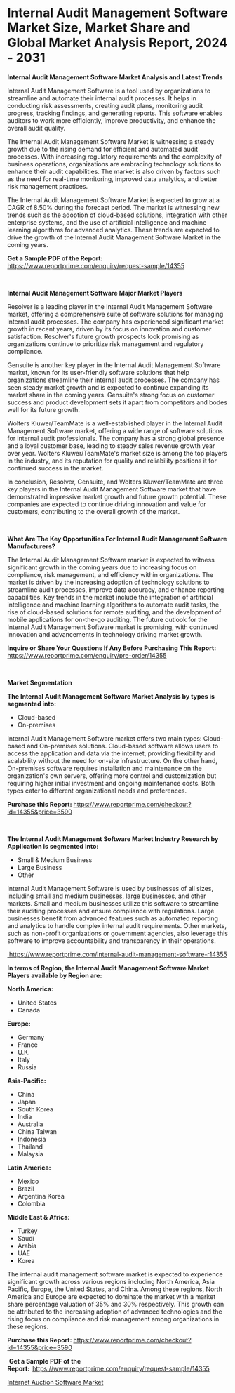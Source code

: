 <p><h1>Internal Audit Management Software Market Size, Market Share and Global Market Analysis Report, 2024 - 2031</h1></p><p><strong>Internal Audit Management Software Market Analysis and Latest Trends</strong></p>
<p><p>Internal Audit Management Software is a tool used by organizations to streamline and automate their internal audit processes. It helps in conducting risk assessments, creating audit plans, monitoring audit progress, tracking findings, and generating reports. This software enables auditors to work more efficiently, improve productivity, and enhance the overall audit quality.</p><p>The Internal Audit Management Software Market is witnessing a steady growth due to the rising demand for efficient and automated audit processes. With increasing regulatory requirements and the complexity of business operations, organizations are embracing technology solutions to enhance their audit capabilities. The market is also driven by factors such as the need for real-time monitoring, improved data analytics, and better risk management practices.</p><p>The Internal Audit Management Software Market is expected to grow at a CAGR of 8.50% during the forecast period. The market is witnessing new trends such as the adoption of cloud-based solutions, integration with other enterprise systems, and the use of artificial intelligence and machine learning algorithms for advanced analytics. These trends are expected to drive the growth of the Internal Audit Management Software Market in the coming years.</p></p>
<p><strong>Get a Sample PDF of the Report:&nbsp;</strong> <a href="https://www.reportprime.com/enquiry/request-sample/14355">https://www.reportprime.com/enquiry/request-sample/14355</a></p>
<p>&nbsp;</p>
<p><strong>Internal Audit Management Software Major Market Players</strong></p>
<p><p>Resolver is a leading player in the Internal Audit Management Software market, offering a comprehensive suite of software solutions for managing internal audit processes. The company has experienced significant market growth in recent years, driven by its focus on innovation and customer satisfaction. Resolver's future growth prospects look promising as organizations continue to prioritize risk management and regulatory compliance.</p><p>Gensuite is another key player in the Internal Audit Management Software market, known for its user-friendly software solutions that help organizations streamline their internal audit processes. The company has seen steady market growth and is expected to continue expanding its market share in the coming years. Gensuite's strong focus on customer success and product development sets it apart from competitors and bodes well for its future growth.</p><p>Wolters Kluwer/TeamMate is a well-established player in the Internal Audit Management Software market, offering a wide range of software solutions for internal audit professionals. The company has a strong global presence and a loyal customer base, leading to steady sales revenue growth year over year. Wolters Kluwer/TeamMate's market size is among the top players in the industry, and its reputation for quality and reliability positions it for continued success in the market.</p><p>In conclusion, Resolver, Gensuite, and Wolters Kluwer/TeamMate are three key players in the Internal Audit Management Software market that have demonstrated impressive market growth and future growth potential. These companies are expected to continue driving innovation and value for customers, contributing to the overall growth of the market.</p></p>
<p>&nbsp;</p>
<p><strong>What Are The Key Opportunities For Internal Audit Management Software Manufacturers?</strong></p>
<p><p>The Internal Audit Management Software market is expected to witness significant growth in the coming years due to increasing focus on compliance, risk management, and efficiency within organizations. The market is driven by the increasing adoption of technology solutions to streamline audit processes, improve data accuracy, and enhance reporting capabilities. Key trends in the market include the integration of artificial intelligence and machine learning algorithms to automate audit tasks, the rise of cloud-based solutions for remote auditing, and the development of mobile applications for on-the-go auditing. The future outlook for the Internal Audit Management Software market is promising, with continued innovation and advancements in technology driving market growth.</p></p>
<p><strong>Inquire or Share Your Questions If Any Before Purchasing This Report:</strong> <a href="https://www.reportprime.com/enquiry/pre-order/14355">https://www.reportprime.com/enquiry/pre-order/14355</a></p>
<p>&nbsp;</p>
<p><strong>Market Segmentation</strong></p>
<p><strong>The Internal Audit Management Software Market Analysis by types is segmented into:</strong></p>
<p><ul><li>Cloud-based</li><li>On-premises</li></ul></p>
<p><p>Internal Audit Management Software market offers two main types: Cloud-based and On-premises solutions. Cloud-based software allows users to access the application and data via the internet, providing flexibility and scalability without the need for on-site infrastructure. On the other hand, On-premises software requires installation and maintenance on the organization's own servers, offering more control and customization but requiring higher initial investment and ongoing maintenance costs. Both types cater to different organizational needs and preferences.</p></p>
<p><strong>Purchase this Report:&nbsp;</strong><a href="https://www.reportprime.com/checkout?id=14355&price=3590">https://www.reportprime.com/checkout?id=14355&price=3590</a></p>
<p>&nbsp;</p>
<p><strong>The Internal Audit Management Software Market Industry Research by Application is segmented into:</strong></p>
<p><ul><li>Small & Medium Business</li><li>Large Business</li><li>Other</li></ul></p>
<p><p>Internal Audit Management Software is used by businesses of all sizes, including small and medium businesses, large businesses, and other markets. Small and medium businesses utilize this software to streamline their auditing processes and ensure compliance with regulations. Large businesses benefit from advanced features such as automated reporting and analytics to handle complex internal audit requirements. Other markets, such as non-profit organizations or government agencies, also leverage this software to improve accountability and transparency in their operations.</p></p>
<p><a href="https://www.reportprime.com/internal-audit-management-software-r14355">&nbsp;https://www.reportprime.com/internal-audit-management-software-r14355</a></p>
<p><strong>In terms of Region, the Internal Audit Management Software Market Players available by Region are:</strong></p>
<p>
    <p> <strong> North America: </strong>
        <ul>
            <li>United States</li>
            <li>Canada</li>
        </ul>
        </p> 
    <p> <strong> Europe: </strong>
        <ul>
            <li>Germany</li>
            <li>France</li>
            <li>U.K.</li>
            <li>Italy</li>
            <li>Russia</li>
        </ul>
        </p> 
    <p> <strong> Asia-Pacific: </strong>
        <ul>
            <li>China</li>
            <li>Japan</li>
            <li>South Korea</li>
            <li>India</li>
            <li>Australia</li>
            <li>China Taiwan</li>
            <li>Indonesia</li>
            <li>Thailand</li>
            <li>Malaysia</li>
        </ul>
        </p> 
    <p> <strong> Latin America: </strong>
        <ul>
            <li>Mexico</li>
            <li>Brazil</li>
            <li>Argentina Korea</li>
            <li>Colombia</li>
        </ul>
        </p> 
    <p> <strong> Middle East & Africa: </strong>
        <ul>
            <li>Turkey</li>
            <li>Saudi</li>
            <li>Arabia</li>
            <li>UAE</li>
            <li>Korea</li>
        </ul>
    </p>
    </p>
<p><p>The internal audit management software market is expected to experience significant growth across various regions including North America, Asia Pacific, Europe, the United States, and China. Among these regions, North America and Europe are expected to dominate the market with a market share percentage valuation of 35% and 30% respectively. This growth can be attributed to the increasing adoption of advanced technologies and the rising focus on compliance and risk management among organizations in these regions.</p></p>
<p><strong>Purchase this Report: </strong><a href="https://www.reportprime.com/checkout?id=14355&price=3590">https://www.reportprime.com/checkout?id=14355&price=3590</a></p>
<p>&nbsp;<strong>Get a Sample PDF of the Report:&nbsp;&nbsp;</strong><a href="https://www.reportprime.com/enquiry/request-sample/14355">https://www.reportprime.com/enquiry/request-sample/14355</a></p>
<p><strong></strong></p>
<p><p><a href="https://github.com/FassouRP/Market-Research-Report-List-4/blob/main/internet-auction-software-market.md">Internet Auction Software Market</a></p></p>
